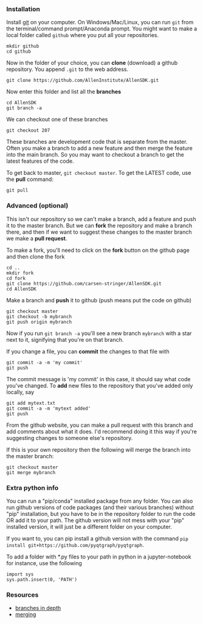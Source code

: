 ### Installation

Install [git](https://git-scm.com/downloads) on your computer. On Windows/Mac/Linux, you can run `git` from the terminal/command prompt/Anaconda prompt. You might want to make a local folder called `github` where you put all your repositories. 
~~~
mkdir github
cd github
~~~
Now in the folder of your choice, you can **clone** (download) a github repository. You append `.git` to the web address. 
~~~
git clone https://github.com/AllenInstitute/AllenSDK.git
~~~
Now enter this folder and list all the **branches**
~~~
cd AllenSDK
git branch -a
~~~
We can checkout one of these branches
~~~
git checkout 207
~~~
These branches are development code that is separate from the master. Often you make a branch to add a new feature and then merge the feature into the main branch. So you may want to checkout a branch to get the latest features of the code.

To get back to master, `git checkout master`. To get the LATEST code, use the **pull** command:
~~~
git pull
~~~

### Advanced (optional)

This isn't our repository so we can't make a branch, add a feature and push it to the master branch. But we can **fork** the repository and make a branch there, and then if we want to suggest these changes to the master branch we make a **pull request**.

To make a fork, you'll need to click on the **fork** button on the github page and then clone the fork
~~~
cd ..
mkdir fork
cd fork
git clone https://github.com/carsen-stringer/AllenSDK.git
cd AllenSDK
~~~

Make a branch and **push** it to github (push means put the code on github)
~~~
git checkout master
git checkout -b mybranch
git push origin mybranch
~~~

Now if you run `git branch -a` you'll see a new branch `mybranch` with a star next to it, signifying that you're on that branch.

If you change a file, you can **commit** the changes to that file with
~~~
git commit -a -m 'my commit'
git push
~~~

The commit message is 'my commit' in this case, it should say what code you've changed. To **add** new files to the repository that you've added only locally, say
~~~
git add mytext.txt
git commit -a -m 'mytext added'
git push
~~~

From the github website, you can make a pull request with this branch and add comments about what it does. I'd recommend doing it this way if you're suggesting changes to someone else's repository.

If this is your own repository then the following will merge the branch into the master branch:
~~~
git checkout master
git merge mybranch
~~~

### Extra python info

You can run a "pip/conda" installed package from any folder. You can also run github versions of code packages (and their various branches) without "pip" installation, but you have to be in the repository folder to run the code OR add it to your path. The github version will not mess with your "pip" installed version, it will just be a different folder on your computer. 

If you want to, you can pip install a github version with the command `pip install git+https://github.com/pyqtgraph/pyqtgraph`.

To add a folder with \*.py files to your path in python in a jupyter-notebook for instance, use the following
~~~
import sys
sys.path.insert(0, 'PATH')
~~~

### Resources

- [branches in depth](https://git-scm.com/book/en/v2/Git-Branching-Branches-in-a-Nutshell)
- [merging](https://www.atlassian.com/git/tutorials/using-branches/git-merge)
